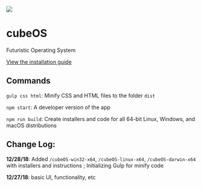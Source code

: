 ![](https://api.travis-ci.org/rocketbear27/cubeOS.svg?branch=master)

# cubeOS
Futuristic Operating System

[View the installation guide](https://github.com/rocketbear27/cubeOS/blob/master/INSTALL.md)

## Commands
`gulp css html`: Minify CSS and HTML files to the folder `dist`

`npm start`: A developer version of the app 

`npm run build`: Create installers and code for all 64-bit Linux, Windows, and macOS distributions

## Change Log:
**12/28/18**: Added `/cubeOS-win32-x64`, `/cubeOS-linux-x64`, `/cubeOS-darwin-x64` with installers and instructions ; Initializing Gulp for minify code

**12/27/18**: basic UI, functionality, etc